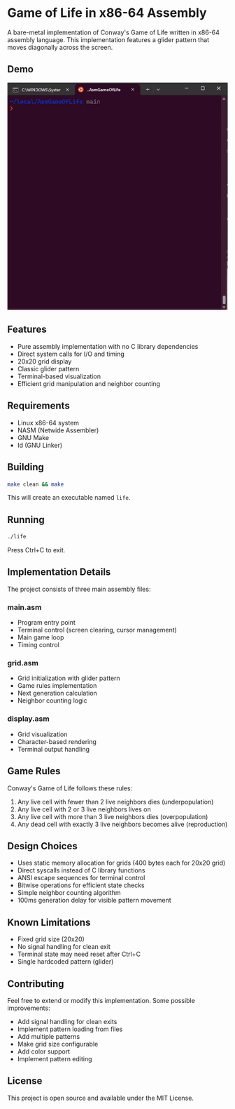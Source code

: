# Game of Life in x86-64 Assembly

A bare-metal implementation of Conway's Game of Life written in x86-64 assembly language. This implementation features a glider pattern that moves diagonally across the screen.

## Demo

![Demo](/resources/AsmLife.gif)

## Features

- Pure assembly implementation with no C library dependencies
- Direct system calls for I/O and timing
- 20x20 grid display
- Classic glider pattern
- Terminal-based visualization
- Efficient grid manipulation and neighbor counting

## Requirements

- Linux x86-64 system
- NASM (Netwide Assembler)
- GNU Make
- ld (GNU Linker)

## Building

```bash
make clean && make
```

This will create an executable named `life`.

## Running

```bash
./life
```

Press Ctrl+C to exit.

## Implementation Details

The project consists of three main assembly files:

### main.asm
- Program entry point
- Terminal control (screen clearing, cursor management)
- Main game loop
- Timing control

### grid.asm
- Grid initialization with glider pattern
- Game rules implementation
- Next generation calculation
- Neighbor counting logic

### display.asm
- Grid visualization
- Character-based rendering
- Terminal output handling

## Game Rules

Conway's Game of Life follows these rules:
1. Any live cell with fewer than 2 live neighbors dies (underpopulation)
2. Any live cell with 2 or 3 live neighbors lives on
3. Any live cell with more than 3 live neighbors dies (overpopulation)
4. Any dead cell with exactly 3 live neighbors becomes alive (reproduction)

## Design Choices

- Uses static memory allocation for grids (400 bytes each for 20x20 grid)
- Direct syscalls instead of C library functions
- ANSI escape sequences for terminal control
- Bitwise operations for efficient state checks
- Simple neighbor counting algorithm
- 100ms generation delay for visible pattern movement

## Known Limitations

- Fixed grid size (20x20)
- No signal handling for clean exit
- Terminal state may need reset after Ctrl+C
- Single hardcoded pattern (glider)

## Contributing

Feel free to extend or modify this implementation. Some possible improvements:
- Add signal handling for clean exits
- Implement pattern loading from files
- Add multiple patterns
- Make grid size configurable
- Add color support
- Implement pattern editing

## License

This project is open source and available under the MIT License.
